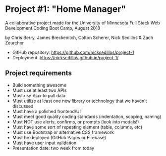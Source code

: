 # Project #1: "Home Manager"

A collaborative project made for the University of Minnesota Full Stack Web Development Coding Boot Camp, August 2018

by Chris Berry, James Breckenitch, Colton Scherer, Nick Sedillos & Zach Zeurcher

* GitHub repository: https://github.com/nicksedillos/project-1
* Deployment: https://nicksedillos.github.io/project-1/

## Project requirements

* Build something awesome
* Must use at least two APIs
* Must use Ajax to pull data
* Must utilize at least one new library or technology that we haven’t discussed
* Must have a polished frontend/UI
* Must meet good quality coding standards (indentation, scoping, naming)
* Must NOT use alerts, confirms, or prompts (look into modals!)
* Must have some sort of repeating element (table, columns, etc)
* Must use Bootstrap or alternative CSS framework
* Must be deployed (GitHub Pages or Firebase)
* Must have user input validation
* Presentation date: two week from today